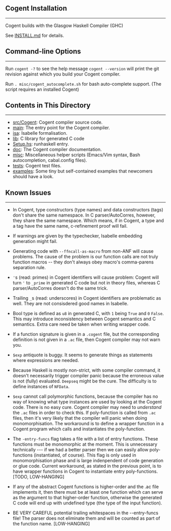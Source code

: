 ## Cogent Installation
------------------

Cogent builds with the Glasgow Haskell Compiler (GHC)

See [INSTALL.md](./INSTALL.md) for details.


## Command-line Options
--------------------

Run `cogent -?` to see the help message
`cogent --version` will print the git revision against which you build your Cogent compiler.

Run `. misc/cogent_autocomplete.sh` for bash auto-complete support. (The script requires an installed Cogent)


## Contents in This Directory
--------------------------
* [src/Cogent](./src/Cogent): Cogent compiler source code.
* [main](./main): The entry point for the Cogent compiler.
* [isa](./isa): Isabelle formalisation.
* [lib](./lib): C library for generated C code
* [Setup.hs](./Setup.hs): runhaskell entry.
* [doc](./doc): The Cogent compiler documentation.
* [misc](./misc): Miscellaneous helper scripts (Emacs/Vim syntax, Bash autocompletion, cabal.config files).
* [tests](./tests): Cogent test files.
* [examples](./examples): Some tiny but self-contained examples that newcomers should have a look.


## Known Issues
----------

* In Cogent, type constructors (type names) and data constructors (tags) don't share
the same namespace. In C parser/AutoCorres, however, they share the same 
namespace. Which means, if in Cogent, a type and a tag have the same name,
c-refinement proof will fail.

* If warnings are given by the typechecker, Isabelle embedding generation might
fail.

* Generating code with `--ffncall-as-macro` from non-ANF will cause problems. The
cause of the problem is our function calls are not truly function macros -- they
don't always obey macro's comma-parens separation rule.

* `'`s (read: primes) in Cogent identifiers will cause problem: Cogent will turn `'` to
`_prime` in generated C code but not in theory files, whereas C parser/AutoCorres
doesn't do the same trick.

* Trailing `_`s (read: underscores) in Cogent identifiers are problematic as well.
They are not consisdered good names in Isabelle.

* Bool type is defined as `u8` in generated C, with `1` being `True` and `0` `False`. This may
introduce inconsistency between Cogent semantics and C semantics. Extra care need be
taken when writing wrapper code.

* If a function signature is given in a `.cogent` file, but the corresponding definition
is not given in a `.ac` file, then Cogent compiler may not warn you.

* `$exp` antiquote is buggy. It seems to generate things as statements where expressions
are needed.

* Because Haskell is mostly non-strict, with some compiler command, it doesn't necessarily 
trigger compiler panic because the erroneous value is not (fully) evaluated.
`Deepseq` might be the cure. The difficulty is to define instances of `NFData`.

* `$exp` cannot call polymorphic functions, because the compiler has no way of knowing
what type instances are used by looking at the Cogent code. There is no easy cure. Cogent
compiler may need to *understand* the `.ac` files in order to check this. If poly-function
is called from `.ac` files, then it's very likely that the compiler will panic when
doing monomorphisation. The workaround is to define a wrapper function in a Cogent program
which calls and instantiates the poly-function.

* The `-entry-funcs` flag takes a file with a list of entry functions. These functions must
be monomorphic at the moment. This is unnecessary technically --- if we had a better parser
then we can easily allow poly-functions (instantiated, of course). This flag is only used in
monomorphisation phase and is large indenpendent of code generation or glue code. Current
workaround, as stated in the previous point, is to have wrapper functions in Cogent to
instantiate entry poly-functions. [TODO, LOW-HANGING]

* If any of the abstract Cogent functions is higher-order and the .ac file implements it, then
there must be at least one function which can serve as the argument to that higher-order
function, otherwise the generated C code will end up with undefined type (the type of the input
function).

* BE VERY CAREFUL potential trailing whitespaces in the --entry-funcs file! The parser does not
eliminate them and will be counted as part of the function name. [LOW-HANGING]
